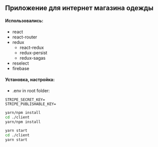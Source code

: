 ## Приложение для интернет магазина одежды

#### Использовались:

- react <br/>
- react-router <br/>
- redux <br/>
    - react-redux <br/>
    - redux-persist <br/>
    - redux-sagas<br/>
- reselect <br/>
- firebase<br/>

#### Установка, настройка:

- .env in root folder:

```env
STRIPE_SECRET_KEY=
STRIPE_PUBLISHABLE_KEY=
```

```bash
yarn/npm install
cd ./client
yarn/npm install
```

```bash
yarn start
cd ./client
yarn start
```